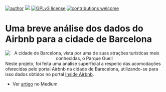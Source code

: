 [![author](https://img.shields.io/badge/author-Marcius%20D.%20Moraes-green)](https://www.linkedin.com/in/marciusdm) [![](https://img.shields.io/badge/python-3.7+-blue.svg)](https://www.python.org/downloads/release/python-365/) [![GPLv3 license](https://img.shields.io/badge/License-GPLv3-blue.svg)](http://perso.crans.org/besson/LICENSE.html) [![contributions welcome](https://img.shields.io/badge/contributions-welcome-brightgreen.svg?style=flat)](https://github.com/rafaelnduarte/portfolio/issues)

# Uma breve análise dos dados do Airbnb para a cidade de Barcelona
<center><img src="https://blog.descubraomundo.com/wp-content/uploads/2014/05/barcelona_parcguell2.jpg" alt="A cidade de Barcelona, vista por uma de suas atrações turísticas mais conhecidas, o Parque Guell">
</center
  
Neste projeto, foi feita uma análise superficial a respeito das acomodações oferecidas pelo portal Airbnb na cidade de Barecelona, utilizando-se para isso dados obtidos no portal
  <a href="http://insideairbnb.com/get-the-data/" target="_blank">Inside Airbnb</a>.
  
  * Ver <a href="https://medium.com/@marciusdellano/uma-breve-análise-dos-dados-do-airbnb-para-a-cidade-de-barcelona-cb223d9191b6" target="_blank">artigo</a> no Medium
